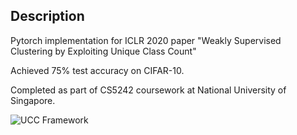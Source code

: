 ## Description

Pytorch implementation for ICLR 2020 paper "Weakly Supervised Clustering by Exploiting Unique Class Count"

Achieved 75% test accuracy on CIFAR-10.

Completed as part of CS5242 coursework at National University of Singapore.

![UCC Framework](Code\git_stage\UniqueClassCount\ucc_framework.png)